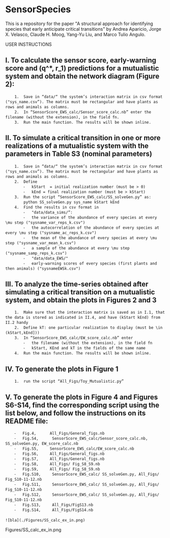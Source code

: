 # SensorSpecies

This is a repository for the paper "A structural approach for identifying species that early anticipate critical transitions" by  Andrea Aparicio, Jorge X. Velasco, Claude H. Moog, Yang-Yu Liu, and Marco Tulio Angulo.

USER INSTRUCTIONS

##	I.	To calculate the sensor score, early-warning score and (q^*, r_1) predictions for a mutualistic system and obtain the network diagram (Figure 2):
    	1.	Save in “data/“ the system’s interaction matrix in csv format ("sys_name.csv”). The matrix must be rectangular and have plants as rows and animals as columns.
    	2.	In “SensorScore_EWS_calc/Sensor_score_calc.nb” enter the filename (without the extension), in the field fn.
    	3.	Run the main function. The results will be shown inline.
		
##	II.	To simulate a critical transition in one or more realizations of a mutualistic system with the parameters in Table S3 (nominal parameters)
    	1.	Save in “data/“ the system’s interaction matrix in csv format ("sys_name.csv”). The matrix must be rectangular and have plants as rows and animals as columns.
    	2.	Define 
        	⁃	kStart  = initial realization number (must be > 0)
        	⁃	kEnd = final realization number (must be > kStart)
    	3.	Run the script “SensorScore_EWS_calc/SS_solveGen.py” as:  
    		python SS_solveGen.py sys_name kStart kEnd
    	4.	Find the results in csv format in 
        	⁃	"data/data_sims/“:
        	⁃	the variance of the abundance of every species at every \mu step ("sysname_var_reps_k.csv") 
        	⁃	the autocorrelation of the abundance of every species at every \mu step ("sysname_ac_reps_k.csv") 
        	⁃	the mean of the abundance of every species at every \mu step ("sysname_var_mean_k.csv") 
        	⁃	a sample of the abundance at every \mu step ("sysname_samp_reps_k.csv") 
        	⁃	"data/data_EWS/"
        	⁃	early-warning scores of every species (first plants and then animals) ("sysnameEWSk.csv") 

##	III.	To analyze the time-series obtained after simulating a critical transition on a mutualistic system, and obtain the plots in Figures 2 and 3
    	1.	Make sure that the interaction matrix is saved as in I.1, that the data is stored as indicated in II.4, and have (kStart kEnd) from II.2 handy
    	2.	Define kT: one particular realization to display (must be \in (kStart,kEnd]))
    	3.	In “SensorScore_EWS_calc/EW_score_calc.nb” enter 
        	⁃	the filename (without the extension), in the field fn 	
        	⁃	kStart, KEnd and kT in the fields of the same name
    	4.	Run the main function. The results will be shown inline.

##	IV.	To generate the plots in Figure 1
    	1.	run the script “All_Figs/Toy_Mutualistic.py”

##	V.	To generate the plots in Figure 4 and Figures S6-S14, find the corresponding script using the list below, and follow the instructions on its README file:
    	⁃	Fig.4,      All_Figs/General_figs.nb    
    	⁃	Fig.S4,      SensorScore_EWS_calc/Sensor_score_calc.nb, SS_solveGen.py, EW_score_calc.nb    
    	⁃	Fig.S5,     SensorScore_EWS_calc/EW_score_calc.nb    
    	⁃	Fig.S6,     All_Figs/General_figs.nb    
    	⁃	Fig.S7,     All_Figs/General_figs.nb    
    	⁃	Fig.S8,     All_Figs/ Fig_S8_S9.nb    
    	⁃	Fig.S9,     All_Figs/ Fig_S8_S9.nb    
    	⁃	Fig.S10,     SensorScore_EWS_calc/ SS_solveGen.py, All_Figs/ Fig_S10-11-12.nb    
    	⁃	Fig.S11,     SensorScore_EWS_calc/ SS_solveGen.py, All_Figs/ Fig_S10-11-12.nb    
    	⁃	Fig.S12,     SensorScore_EWS_calc/ SS_solveGen.py, All_Figs/ Fig_S10-11-12.nb    
    	⁃	Fig.S13,     All_Figs/FigS13.nb    
    	⁃	Fig.S14,     All_Figs/FigS14.nb    
    
    ![bla](./Figures/SS_calc_ex_in.png)
    
Figures/SS_calc_ex_in.png

